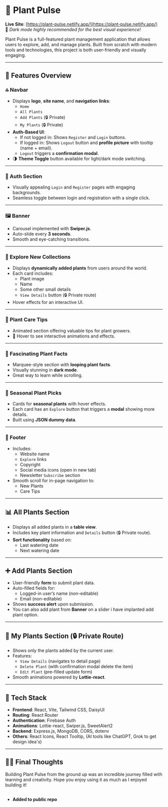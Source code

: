 # 🌿 Plant Pulse

**Live Site**: [https://plant-pulse.netlify.app/](https://plant-pulse.netlify.app/)  
🌙 *Dark mode highly recommended for the best visual experience!*

Plant Pulse is a full-featured plant management application that allows users to explore, add, and manage plants. Built from scratch with modern tools and technologies, this project is both user-friendly and visually engaging.

---

## 🚀 Features Overview

### 🔝 Navbar

- Displays **logo**, **site name**, and **navigation links**:
  - `Home`
  - `All Plants`
  - `Add Plants` (🔒 Private)
  - `My Plants` (🔒 Private)
- **Auth-Based UI**:
  - If not logged in: Shows `Register` and `Login` buttons.
  - If logged in: Shows `Logout` button and **profile picture** with tooltip (name + email).
  - `Logout` triggers a **confirmation modal**.
- 🌗 **Theme Toggle** button available for light/dark mode switching.

---

### 🔐 Auth Section

- Visually appealing `Login` and `Register` pages with engaging backgrounds.
- Seamless toggle between login and registration with a single click.

---

### 🖼️ Banner

- Carousel implemented with **Swiper.js**.
- Auto-slide every **3 seconds**.
- Smooth and eye-catching transitions.

---

### 🌱 Explore New Collections

- Displays **dynamically added plants** from users around the world.
- Each card includes:
  - Plant image
  - Name
  - Some other small details
  - `View Details` button (🔒 Private route)
- Hover effects for an interactive UI.

---

### 🧪 Plant Care Tips

- Animated section offering valuable tips for plant growers.
- 🌟 Hover to see interactive animations and effects.

---

### 🧠 Fascinating Plant Facts

- Marquee-style section with **looping plant facts**.
- Visually stunning in **dark mode**.
- Great way to learn while scrolling.

---

### 🍂 Seasonal Plant Picks

- Cards for **seasonal plants** with hover effects.
- Each card has an `Explore` button that triggers a **modal** showing more details.
- Built using **JSON dummy data**.

---

### 🦶 Footer

- Includes:
  - Website name
  - `Explore` links
  - Copyright
  - Social media icons (open in new tab)
  - Newsletter `Subscribe` section
- Smooth scroll for in-page navigation to:
  - New Plants
  - Care Tips

---

## 📊 All Plants Section

- Displays all added plants in a **table view**.
- Includes key plant information and `Details` button (🔒 Private route).
- **Sort functionality** based on:
  - Last watering date
  - Next watering date

---

## ➕ Add Plants Section

- User-friendly **form** to submit plant data.
- Auto-filled fields for:
  - Logged-in user’s name (non-editable)
  - Email (non-editable)
- Shows **success alert** upon submission.
- You can also add plant from **Banner** on a slider i have implanted add plant option.

---

## 🌿 My Plants Section (🔒 Private Route)

- Shows only the plants added by the current user.
- Features:
  - `View Details` (navigates to detail page)
  - `Delete Plant` (with confirmation modal delete the item)
  - `Edit Plant` (pre-filled update form)
- Smooth animations powered by **Lottie-react**.

---

## 🧰 Tech Stack

- **Frontend**: React, Vite, Tailwind CSS, DaisyUI
- **Routing**: React Router
- **Authentication**: Firebase Auth
- **Animations**: Lottie-react, Swiper.js, SweetAlert2
- **Backend**: Express.js, MongoDB, CORS, dotenv
- **Others**: React Icons, React Tooltip, (AI tools like ChatGPT, Grok to get design idea's)
---

## 🧑‍💻 Final Thoughts

Building Plant Pulse from the ground up was an incredible journey filled with learning and creativity. Hope you enjoy using it as much as I enjoyed building it!


##
- **Added to public repo**
